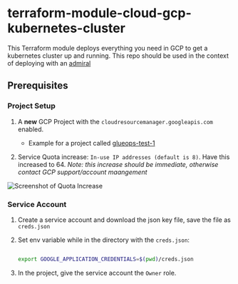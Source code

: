 # terraform-module-cloud-gcp-kubernetes-cluster

This Terraform module deploys everything you need in GCP to get a kubernetes cluster up and running. This repo should be used in the context of deploying with an [admiral](https://github.com/glueops/admiral)

## Prerequisites

### Project Setup

1. A **new** GCP Project with the `cloudresourcemanager.googleapis.com` enabled.

   * Example for a project called [glueops-test-1](https://console.developers.google.com/apis/api/cloudresourcemanager.googleapis.com/overview?project=glueops-test-1)

2. Service Quota increase: `In-use IP addresses (default is 8)`. Have this increased to 64. _Note: this increase should be immediate, otherwise contact GCP support/account maangement_

![Screenshot of Quota Increase](https://user-images.githubusercontent.com/6570292/210277244-f3a75d06-763f-4bdc-805e-4f8bd3c77ad5.png)

### Service Account

1. Create a service account and download the json key file, save the file as `creds.json`

2. Set env variable while in the directory with the `creds.json`:

    ```bash

    export GOOGLE_APPLICATION_CREDENTIALS=$(pwd)/creds.json
    ```

3. In the project, give the service account the `Owner` role.
